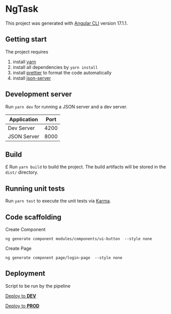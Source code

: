 # NgTask

This project was generated with [Angular CLI](https://github.com/angular/angular-cli) version 17.1.1.

## Getting start

The project requires

1. install [yarn](https://classic.yarnpkg.com/lang/en/docs/install/#mac-stable)
2. install all dependencies by `yarn install`
3. install [prettier](https://prettier.io/docs/en/install.html) to format the code automatically
4. install [json-server](https://yarnpkg.com/package?name=json-server)

## Development server

Run `yarn dev` for running a JSON server and a dev server. 

| Application | Port |
| ----------- | ---- |
| Dev Server  | 4200 |
| JSON Server | 8000 |

## Build

£
Run `yarn build` to build the project. The build artifacts will be stored in the `dist/` directory.

## Running unit tests

Run `yarn test` to execute the unit tests via [Karma](https://karma-runner.github.io).

## Code scaffolding

Create Component

```Shell
ng generate component modules/components/ui-button  --style none
```

Create Page

```Shell
ng generate component page/login-page  --style none
```

## Deployment

Script to be run by the pipeline

[Deploy to **DEV**](docs/deployment-dev.md)

[Deploy to **PROD**](docs/deployment-prod.md)
